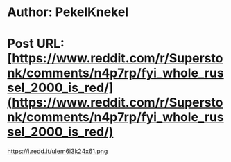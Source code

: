 # Author: PekelKnekel
# Post URL: [https://www.reddit.com/r/Superstonk/comments/n4p7rp/fyi_whole_russel_2000_is_red/](https://www.reddit.com/r/Superstonk/comments/n4p7rp/fyi_whole_russel_2000_is_red/)


https://i.redd.it/ulem6i3k24x61.png